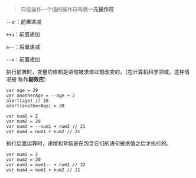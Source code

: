> 只能操作一个值的操作符叫做**一元操作符**

`--a`:：前置递减

`++a`：前置递加

`a--`：后置递减

`--a`：前置递加

执行前置时，变量的值都是语句被求值以前改变的。（在计算机科学领域，这种情况被 称作**副效应**）

```
var age = 29
var anotherAge = --age + 2
alert(age) // 28
alert(anotherAge) = 30
```
```
var num1 = 2
var num2 = 20
var num3 = --num1 + num2 // 21 
var num4 = num1 + num2 // 21
```

执行后置运算时，递增和背叛是在包含它们的语句被求值之后才执行的。

```
var num1 = 2
var num2 = 20
var num3 = num1-- + num2 // 22
var num4 = num1 + num2 // 21
```

